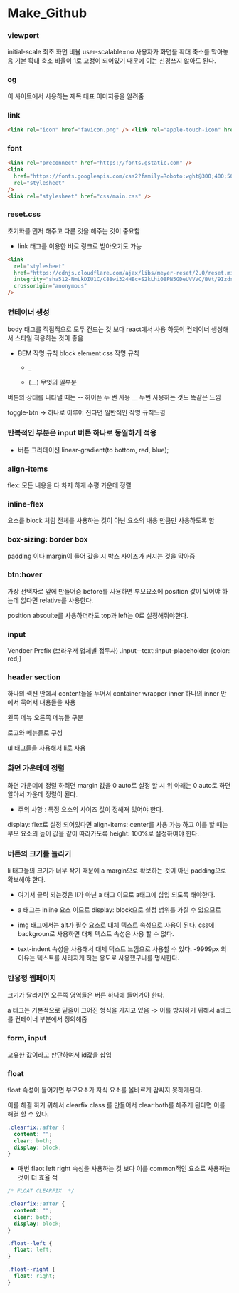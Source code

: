 # Make_Github

### viewport

initial-scale 최초 화면 비율
user-scalable=no 사용자가 화면을 확대 축소를 막아놓음
기본 확대 축소 비율이 1로 고정이 되어있기 때문에 이는 신경쓰지 않아도 된다.

### og

이 사이트에서 사용하는 제목 대표 이미지등을 알려줌

### link

```html
<link rel="icon" href="favicon.png" /> <link rel="apple-touch-icon" href="" />
```

### font

```html
<link rel="preconnect" href="https://fonts.gstatic.com" />
<link
  href="https://fonts.googleapis.com/css2?family=Roboto:wght@300;400;500&display=swap"
  rel="stylesheet"
/>
<link rel="stylesheet" href="css/main.css" />
```

### reset.css

초기화를 먼저 해주고 다른 것을 해주는 것이 중요함

- link 태그를 이용한 바로 링크로 받아오기도 가능

```html
<link
  rel="stylesheet"
  href="https://cdnjs.cloudflare.com/ajax/libs/meyer-reset/2.0/reset.min.css"
  integrity="sha512-NmLkDIU1C/C88wi324HBc+S2kLhi08PN5GDeUVVVC/BVt/9Izdsc9SVeVfA1UZbY3sHUlDSyRXhCzHfr6hmPPw=="
  crossorigin="anonymous"
/>
```

### 컨테이너 생성

body 태그를 직접적으로 모두 건드는 것 보다 react에서 사용 하듯이 컨테이너 생성해서 스타일 적용하는 것이 좋음

- BEM 작명 규칙
  block element css 작명 규칙

  - \_

  - (\_\_) 무엇의 일부분

버튼의 상태를 나타낼 때는 -- 하이픈 두 번 사용
\_\_ 두번 사용하는 것도 똑같은 느낌

toggle-btn -> 하나로 이루어 진다면 일반적인 작명 규칙느낌

### 반복적인 부분은 input 버튼 하나로 동일하게 적용

- 버튼 그라데이션
  linear-gradient(to bottom, red, blue);

### align-items

flex: 모든 내용을 다 차지 하게
수평 가운데 정렬

### inline-flex

요소를 block 처럼 전체를 사용하는 것이 아닌 요소의 내용 만큼만 사용하도록 함

### box-sizing: border box

padding 이나 margin이 들어 갔을 시 박스 사이즈가 커지는 것을 막아줌

### btn:hover

가상 선택자로 앞에 만들어줌
before를 사용하면 부모요소에 position 값이 있어야 하는데 없다면 relative를 사용한다.

position absoulte를 사용하더라도 top과 left는 0로 설정해줘야한다.

### input

Vendoer Prefix (브라우저 업체별 접두사)
.input--text::input-placeholder {color: red;}

### header section

하나의 섹션 안에서 content들을 두어서 container wrapper inner
하나의 inner 안에서 묶어서 내용들을 사용

왼쪽 메뉴 오른쪽 메뉴들 구분

로고와 메뉴들로 구성

ul 태그들을 사용해서 li로 사용

### 화면 가운데에 정렬

화면 가운데에 정렬 하려면 margin 값을 0 auto로 설정 할 시 위 아래는 0 auto로 하면
알아서 가운데 정렬이 된다.

- 주의 사항 : 특정 요소의 사이즈 값이 정해져 있어야 한다.

display: flex로 설정 되어있다면 align-items: center를 사용 가능 하고
이를 할 때는 부모 요소의 높이 값을 같이 따라가도록 height: 100%로 설정하여야 한다.

### 버튼의 크기를 늘리기

li 태그들의 크기가 너무 작기 때문에 a
margin으로 확보하는 것이 아닌 padding으로 확보해야 한다.

- 여기서 클릭 되는것은 li가 아닌 a 태그 이므로 a태그에 삽입 되도록 해야한다.

* a 태그는 inline 요소 이므로 display: block으로 설정
  범위를 가질 수 없으므로

* img 태그에서는 alt가 필수 요소로 대체 텍스트 속성으로 사용이 된다.
  css에 backgroun로 사용하면 대체 텍스트 속성은 사용 할 수 없다.

* text-indent 속성을 사용해서 대체 택스트 느낌으로 사용할 수 있다.
  -9999px 의 이유는 텍스트를 사라지게 하는 용도로 사용했구나를 명시한다.

### 반응형 웹페이지

크기가 달라지면 오른쪽 영역들은 버튼 하나에 들어가야 한다.

a 태그는 기본적으로 밑줄이 그어진 형식을 가지고 있음
-> 이를 방지하기 위해서 a태그를 컨테이너 부분에서 정의해줌

### form, input

고유한 값이라고 판단하여서 id값을 삽입

### float

float 속성이 들어가면 부모요소가 자식 요소를 올바르게 감싸지 못하게된다.

이를 해결 하기 위해서 clearfix class 를 만들어서 clear:both를 해주게 된다면
이를 해결 할 수 있다.

```css
.clearfix::after {
  content: "";
  clear: both;
  display: block;
}
```

- 매번 flaot left right 속성을 사용하는 것 보다 이를 common적인 요소로 사용하는 것이 더 효율 적

```css
/* FLOAT CLEARFIX  */

.clearfix::after {
  content: "";
  clear: both;
  display: block;
}

.float--left {
  float: left;
}

.float--right {
  float: right;
}
```
